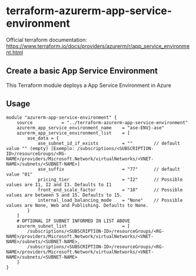 # terraform-azurerm-app-service-environment

Official terraform documentation: https://www.terraform.io/docs/providers/azurerm/r/app_service_environment.html

## Create a basic App Service Environment

This Terraform module deploys a App Service Environment in Azure

## Usage

```hcl
module "azurerm-app-service-environment" {
    source           = "../terraform-azurerm-app-service-environment"
    azurerm_app_service_environment_name    = "ase-ENV}-ase"
    azurerm_app_service_environment_list    = [
        ase_data = {
            ase_subnet_id_if_exists         = ""        // default value "" (empty) [Exemplo: /subscriptions/<SUBSCRIPTION-ID>/resourceGroups/<RG-NAME>/providers/Microsoft.Network/virtualNetworks/<VNET-NAME>/subnets/<SUBNET-NAME>]
            ase_suffix                      = "77"      // default value "01"
            pricing_tier                    = "I2"      // Possible values are I1, I2 and I3. Defaults to I1
            front_end_scale_factor          = "10"      // Possible values are between 5 and 15. Defaults to 15.
            internal_load_balancing_mode    = "None"    // Possible values are None, Web and Publishing. Defaults to None.
        }
    ]
    # OPTIONAL IF SUBNET INFORMED IN LIST ABOVE
    azurerm_subnet_list                     = [
        /subscriptions/<SUBSCRIPTION-ID>/resourceGroups/<RG-NAME>/providers/Microsoft.Network/virtualNetworks/<VNET-NAME>/subnets/<SUBNET-NAME>,
        /subscriptions/<SUBSCRIPTION-ID>/resourceGroups/<RG-NAME>/providers/Microsoft.Network/virtualNetworks/<VNET-NAME>/subnets/<SUBNET-NAME>
    ]
}
```